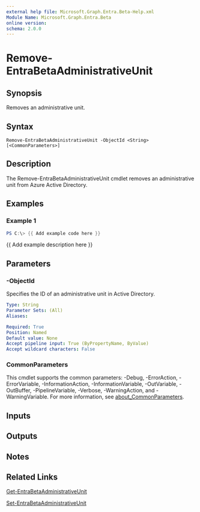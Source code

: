 ```yaml
---
external help file: Microsoft.Graph.Entra.Beta-Help.xml
Module Name: Microsoft.Graph.Entra.Beta
online version:
schema: 2.0.0
---
```


# Remove-EntraBetaAdministrativeUnit

## Synopsis
Removes an administrative unit.

## Syntax

```
Remove-EntraBetaAdministrativeUnit -ObjectId <String> [<CommonParameters>]
```

## Description
The Remove-EntraBetaAdministrativeUnit cmdlet removes an administrative unit from Azure Active Directory.

## Examples

### Example 1
```powershell
PS C:\> {{ Add example code here }}
```

{{ Add example description here }}

## Parameters


### -ObjectId
Specifies the ID of an administrative unit in Active Directory.

```yaml
Type: String
Parameter Sets: (All)
Aliases:

Required: True
Position: Named
Default value: None
Accept pipeline input: True (ByPropertyName, ByValue)
Accept wildcard characters: False
```

### CommonParameters
This cmdlet supports the common parameters: -Debug, -ErrorAction, -ErrorVariable, -InformationAction, -InformationVariable, -OutVariable, -OutBuffer, -PipelineVariable, -Verbose, -WarningAction, and -WarningVariable. For more information, see [about_CommonParameters](https://go.microsoft.com/fwlink/?LinkID=113216).

## Inputs

## Outputs

## Notes

## Related Links

[Get-EntraBetaAdministrativeUnit]()

[Set-EntraBetaAdministrativeUnit]()

